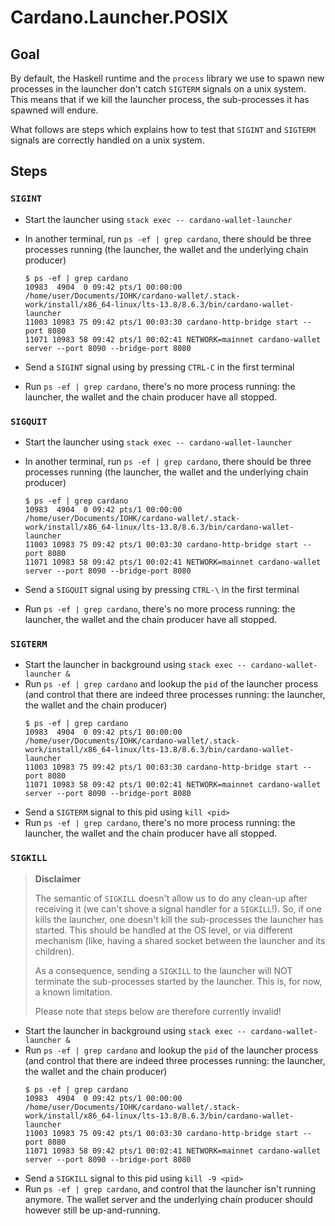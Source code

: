 # Cardano.Launcher.POSIX

## Goal

By default, the Haskell runtime and the `process` library we use to spawn new
processes in the launcher don't catch `SIGTERM` signals on a unix system. This
means that if we kill the launcher process, the sub-processes it has spawned
will endure.

What follows are steps which explains how to test that `SIGINT` and `SIGTERM`
signals are correctly handled on a unix system.

## Steps

### `SIGINT`

- Start the launcher using `stack exec -- cardano-wallet-launcher`
- In another terminal, run `ps -ef | grep cardano`, there should be three
  processes running (the launcher, the wallet and the underlying chain
  producer)
  ```
  $ ps -ef | grep cardano
  10983  4904  0 09:42 pts/1 00:00:00 /home/user/Documents/IOHK/cardano-wallet/.stack-work/install/x86_64-linux/lts-13.8/8.6.3/bin/cardano-wallet-launcher
  11003 10983 75 09:42 pts/1 00:03:30 cardano-http-bridge start --port 8080
  11071 10983 58 09:42 pts/1 00:02:41 NETWORK=mainnet cardano-wallet server --port 8090 --bridge-port 8080
  ```

- Send a `SIGINT` signal using by pressing `CTRL-C` in the first terminal
- Run `ps -ef | grep cardano`, there's no more process running: the launcher,
  the wallet and the chain producer have all stopped.


### `SIGQUIT`

- Start the launcher using `stack exec -- cardano-wallet-launcher`
- In another terminal, run `ps -ef | grep cardano`, there should be three
  processes running (the launcher, the wallet and the underlying chain
  producer)
  ```
  $ ps -ef | grep cardano
  10983  4904  0 09:42 pts/1 00:00:00 /home/user/Documents/IOHK/cardano-wallet/.stack-work/install/x86_64-linux/lts-13.8/8.6.3/bin/cardano-wallet-launcher
  11003 10983 75 09:42 pts/1 00:03:30 cardano-http-bridge start --port 8080
  11071 10983 58 09:42 pts/1 00:02:41 NETWORK=mainnet cardano-wallet server --port 8090 --bridge-port 8080 
  ```

- Send a `SIGQUIT` signal using by pressing `CTRL-\` in the first terminal
- Run `ps -ef | grep cardano`, there's no more process running: the launcher,
  the wallet and the chain producer have all stopped.


### `SIGTERM`

- Start the launcher in background using `stack exec -- cardano-wallet-launcher &`
- Run `ps -ef | grep cardano` and lookup the `pid` of the launcher process (and
  control that there are indeed three processes running: the launcher, the
  wallet and the chain producer)
  ```
  $ ps -ef | grep cardano
  10983  4904  0 09:42 pts/1 00:00:00 /home/user/Documents/IOHK/cardano-wallet/.stack-work/install/x86_64-linux/lts-13.8/8.6.3/bin/cardano-wallet-launcher
  11003 10983 75 09:42 pts/1 00:03:30 cardano-http-bridge start --port 8080
  11071 10983 58 09:42 pts/1 00:02:41 NETWORK=mainnet cardano-wallet server --port 8090 --bridge-port 8080 
  ```
- Send a `SIGTERM` signal to this pid using `kill <pid>`
- Run `ps -ef | grep cardano`, there's no more process running: the launcher,
  the wallet and the chain producer have all stopped.


### `SIGKILL`

> **Disclaimer**
>
> The semantic of `SIGKILL` doesn't allow us to do any clean-up after receiving
> it (we can't shove a signal handler for a `SIGKILL`!). So, if one kills the
> launcher, one doesn't kill the sub-processes the launcher has started. This
> should be handled at the OS level, or via different mechanism (like, having a
> shared socket between the launcher and its children).
>
> As a consequence, sending a `SIGKILL` to the launcher will NOT terminate the
> sub-processes started by the launcher. This is, for now, a known limitation.
>
> Please note that steps below are therefore currently invalid!

- Start the launcher in background using `stack exec -- cardano-wallet-launcher &`
- Run `ps -ef | grep cardano` and lookup the `pid` of the launcher process (and
  control that there are indeed three processes running: the launcher, the
  wallet and the chain producer)
  ```
  $ ps -ef | grep cardano
  10983  4904  0 09:42 pts/1 00:00:00 /home/user/Documents/IOHK/cardano-wallet/.stack-work/install/x86_64-linux/lts-13.8/8.6.3/bin/cardano-wallet-launcher
  11003 10983 75 09:42 pts/1 00:03:30 cardano-http-bridge start --port 8080
  11071 10983 58 09:42 pts/1 00:02:41 NETWORK=mainnet cardano-wallet server --port 8090 --bridge-port 8080 
  ```
- Send a `SIGKILL` signal to this pid using `kill -9 <pid>`
- Run `ps -ef | grep cardano`, and control that the launcher isn't running
  anymore. The wallet server and the underlying chain producer should however
  still be up-and-running.
